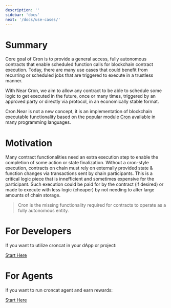 ```yaml
---
description: ''
sidebar: 'docs'
next: '/docs/use-cases/'
---
```


# Summary
[summary]: #summary

Core goal of Cron is to provide a general access, fully autonomous contracts that enable scheduled function calls for blockchain contract execution. Today, there are many use cases that could benefit from recurring or scheduled jobs that are triggered to execute in a trustless manner. 

With Near Cron, we aim to allow any contract to be able to schedule some logic to get executed in the future, once or many times, triggered by an approved party or directly via protocol, in an economically stable format.

Cron.Near is not a new concept, it is an implementation of blockchain executable functionality based on the popular module [Cron](https://en.wikipedia.org/wiki/Cron) available in many programming languages.

# Motivation
[motivation]: #motivation

Many contract functionalities need an extra execution step to enable the completion of some action or state finalization. Without a cron-style execution, contracts on chain must rely on externally provided state & function changes via transactions sent by chain participants. This is a critical logic piece that is innefficient and sometimes expensive for the participant. Such execution could be paid for by the contract (if desired) or made to execute with less logic (cheaper) by not needing to alter large amounts of chain storage.

> Cron is the missing functionality required for contracts to operate as a fully autonomous entity.

# For Developers

If you want to utilize croncat in your dApp or project:

[Start Here](/docs/task-creation)

# For Agents

If you want to run croncat agent and earn rewards:

[Start Here](/docs/agent-cli)
